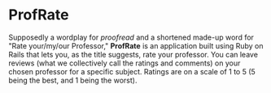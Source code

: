 # ProfRate

Supposedly a wordplay for *proofread* and a shortened made-up word for "Rate your/my/our Professor," **ProfRate** is an application built using Ruby on Rails that lets you, as the title suggests, rate your professor. You can leave reviews (what we collectively call the ratings and comments) on your chosen professor for a specific subject. Ratings are on a scale of 1 to 5 (5 being the best, and 1 being the worst).
